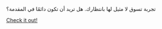 تجربة تسوق لا مثيل لها بانتظارك. هل تريد أن تكون دائمًا في المقدمة؟

[Check it out!](https://www.facebook.com/share/17TW2PL6Tj/)
